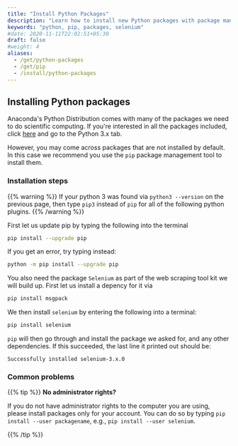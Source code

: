 ```yaml
---
title: "Install Python Packages"
description: "Learn how to install new Python packages with package management tools like pip."
keywords: "python, pip, packages, selenium"
#date: 2020-11-11T22:02:51+05:30
draft: false
#weight: 4
aliases:
  - /get/python-packages
  - /get/pip
  - /install/python-packages
---
```


## Installing Python packages

Anaconda's Python Distribution comes with many of the packages we need to do scientific computing. If you're interested in all the packages included, click [here](https://docs.continuum.io/anaconda/packages/pkg-docs) and go to the Python 3.x tab.

However, you may come across packages that are not installed by default. In this case we recommend you use the `pip` package management tool to install them.
### Installation steps

{{% warning %}}
If your python 3 was found via `python3 --version` on the previous page, then type `pip3` instead of `pip` for all of the following python plugins.
{{% /warning %}}

First let us update pip by typing the following into the terminal

```bash
pip install --upgrade pip
```

If you get an error, try typing instead:
```bash
python -m pip install --upgrade pip
```

You also need the package `Selenium` as part of the web scraping tool kit we will build up. First let us install a depency for it via

```bash
pip install msgpack
```

We then install `selenium` by entering the following into a terminal:

```bash
pip install selenium
```

`pip` will then go through and install the package we asked for, and any other dependencies.
If this succeeded, the last line it printed out should be:

```
Successfully installed selenium-3.x.0
```

### Common problems

{{% tip %}}
**No administrator rights?**

If you do not have administrator rights to the computer you are using,
please install packages only for your account.
You can do so by typing `pip install --user packagename`, e.g., `pip install --user selenium`.

{{% /tip %}}
